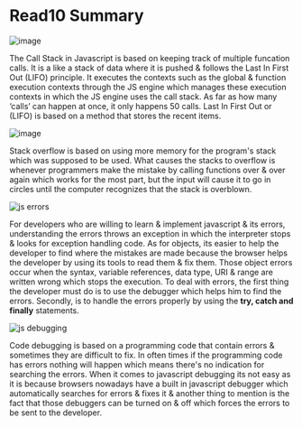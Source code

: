 # Read10 Summary

![image](https://media.geeksforgeeks.org/wp-content/uploads/20201213103357/global.png)

The Call Stack in Javascript is based on keeping track of multiple funcation calls. It is a like a stack of data where it is pushed & follows the Last In First Out (LIFO) principle. It executes the contexts such as the global & function execution contexts through the JS engine which manages these execution contexts in which the JS engine uses the call stack. As far as how many ‘calls’ can happen at once, it only happens 50 calls. Last In First Out or (LIFO) is based on a method that stores the recent items.

![image](https://logoeps.com/wp-content/uploads/2014/07/Stack-Overflow-logo.png)

Stack overflow is based on using more memory for the program's stack which was supposed to be used. What causes the stacks to overflow is whenever programmers make the mistake by calling functions over & over again which works for the most part, but the input will cause it to go in circles until the computer recognizes that the stack is overblown.

![js errors](https://i0.wp.com/wordpress.org/support/files/2020/07/chrome-devtools.png?resize=1024%2C633&ssl=1)

For developers who are willing to learn & implement javascript & its errors, understanding the errors throws an exception in which the interpreter stops & looks for exception handling code. As for objects, its easier to help the developer to find where the mistakes are made because the browser helps the developer by using its tools to read them & fix them. Those object errors occur when the syntax, variable references, data type, URI & range are written wrong which stops the execution. To deal with errors, the first thing the developer must do is to use the debugger which helps him to find the errors. Secondly, is to handle the errors properly by using the **try, catch and finally** statements.


![js debugging](https://developer-chrome-com.imgix.net/image/admin/Tynv55DnsSgtvpd6Iz9z.png?auto=format)

Code debugging is based on a programming code that contain errors & sometimes they are difficult to fix. In often times if the programming code has errors nothing will happen which means there's no indication for searching the errors. When it comes to javascript debugging its not easy as it is because browsers nowadays have a built in javascript debugger which automatically searches for errors & fixes it & another thing to mention is the fact that those debuggers can be turned on & off which forces the errors to be sent to the developer.